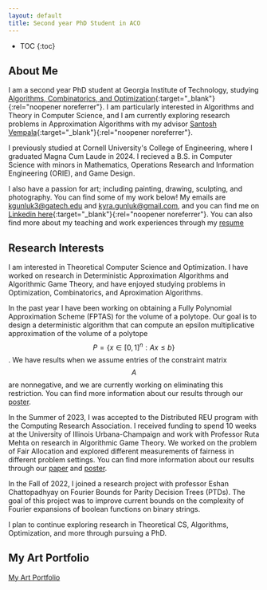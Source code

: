 ```yaml
---
layout: default
title: Second year PhD Student in ACO
---
```


* TOC
{:toc}

## About Me

I am a second year PhD student at Georgia Institute of Technology, studying [Algorithms, Combinatorics, and Optimization](https://aco.gatech.edu/){:target="_blank"}{:rel="noopener noreferrer"}. I am particularly interested in Algorithms and Theory in Computer Science, and I am currently exploring research problems in Approximation Algorithms with my advisor [Santosh Vempala](https://faculty.cc.gatech.edu/~vempala/){:target="_blank"}{:rel="noopener noreferrer"}. 

I previously studied at Cornell University's College of Engineering, where I graduated Magna Cum Laude in 2024. I recieved a B.S. in Computer Science with minors in Mathematics, Operations Research and Information Engineering (ORIE), and Game Design.

I also have a passion for art; including painting, drawing, sculpting, and photography. You can find some of my work below! My emails are kgunluk3@gatech.edu and kyra.gunluk@gmail.com, and you can find me on [Linkedin here](https://www.linkedin.com/in/kyra-gunluk-097704198/){:target="_blank"}{:rel="noopener noreferrer"}. You can also find more about my teaching and work experiences through my [resume](files/resume.pdf)

## Research Interests
I am interested in Theoretical Computer Science and Optimization. I have worked on research in Deterministic Approximation Algorithms and Algorithmic Game Theory, and have enjoyed studying problems in Optimization, Combinatorics, and Aproximation Algorithms.

In the past year I have been working on obtaining a Fully Polynomial Approximation Scheme (FPTAS) for the volume of a polytope. Our goal is to design a deterministic algorithm that can compute an epsilon multiplicative approximation of the volume of a polytope $$P = \{x \in [0,1]^n : Ax \leq b\}$$. We have results when we assume entries of the constraint matrix $$A$$ are nonnegative, and we are currently working on eliminating this restriction. You can find more information about our results through our [poster](files/Volume_Poster.pdf).

In the Summer of 2023, I was accepted to the Distributed REU program with the Computing Research Association. I received funding to spend 10 weeks at the University of Illinois Urbana-Champaign and work with Professor Ruta Mehta on research in Algorithmic Game Theory. We worked on the problem of Fair Allocation and explored different measurements of fairness in different problem settings. You can find more information about our results through our [paper](files/ApproximatingMMSandAPS.pdf) and [poster](files/Fairness_Poster.pdf).

In the Fall of 2022, I joined a research project with professor Eshan Chattopadhyay on Fourier Bounds for Parity Decision Trees (PTDs). The goal of this project was to improve current bounds on the complexity of Fourier expansions of boolean functions on binary strings. 

I plan to continue exploring research in Theoretical CS, Algorithms, Optimization, and more through pursuing a PhD.

## My Art Portfolio

[My Art Portfolio](portfolio.html)
